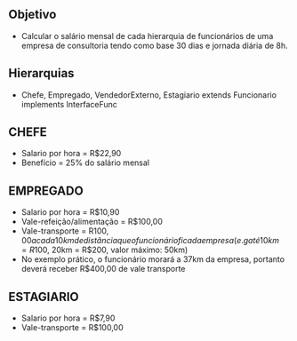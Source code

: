 ## Objetivo

- Calcular o salário mensal de cada hierarquia de funcionários de uma empresa de consultoria tendo como base 30 dias e jornada diária de 8h.

## Hierarquias

- Chefe, Empregado, VendedorExterno, Estagiario extends Funcionario implements InterfaceFunc

## CHEFE

- Salario por hora = R$22,90
- Benefício = 25% do salário mensal

## EMPREGADO

- Salario por hora = R$10,90
- Vale-refeição/alimentação = R$100,00
- Vale-transporte = R$100,00 a cada 10km de distância que o funcionário fica da empresa (e.g até 10km = R$100, 20km = R$200, valor máximo: 50km)
- No exemplo prático, o funcionário morará a 37km da empresa, portanto deverá receber R$400,00 de vale transporte

## ESTAGIARIO

- Salario por hora = R$7,90
- Vale-transporte = R$100,00
